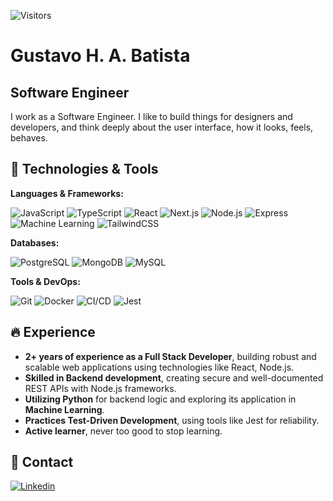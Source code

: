![Visitors](https://visitor-badge.laobi.icu/badge?page_id=gustavohdab)

# Gustavo H. A. Batista

## Software Engineer

I work as a Software Engineer. I like to build things for designers and developers, and think deeply about the user interface, how it looks, feels, behaves.

## 🔧 Technologies & Tools

**Languages & Frameworks:**

![JavaScript](https://img.shields.io/badge/Code-JavaScript-informational?style=flat&logo=javascript&logoColor=white&color=f7df1e)
![TypeScript](https://img.shields.io/badge/Code-TypeScript-informational?style=flat&logo=typescript&logoColor=white&color=3178c6)
![React](https://img.shields.io/badge/Lib-React-informational?style=flat&logo=react&logoColor=white&color=61dafb)
![Next.js](https://img.shields.io/badge/Framework-Next.js-informational?style=flat&logo=Next.js&logoColor=black&color=lightgrey)
![Node.js](https://img.shields.io/badge/Runtime-Node.js-informational?style=flat&logo=node.js&logoColor=white&color=339933)
![Express](https://img.shields.io/badge/Framework-Express-informational?style=flat&logo=express&logoColor=black&color=lightgrey)
![Machine Learning](https://img.shields.io/badge/Field-Machine%20Learning-informational?style=flat&logo=tensorflow&logoColor=white&color=3A27B7)
![TailwindCSS](https://img.shields.io/badge/Lib-TailwindCSS-informational?style=flat&logo=tailwind-css&logoColor=white&color=06b6d4)

**Databases:**

![PostgreSQL](https://img.shields.io/badge/Database-PostgreSQL-informational?style=flat&logo=postgresql&logoColor=white&color=4169e1)
![MongoDB](https://img.shields.io/badge/Database-MongoDB-informational?style=flat&logo=mongodb&logoColor=white&color=47a248)
![MySQL](https://img.shields.io/badge/Database-MySQL-informational?style=flat&logo=mysql&logoColor=white&color=4479a1)

**Tools & DevOps:**

![Git](https://img.shields.io/badge/Version%20Control-Git-informational?style=flat&logo=git&logoColor=white&color=f05032)
![Docker](https://img.shields.io/badge/Containerization-Docker-informational?style=flat&logo=docker&logoColor=white&color=2496ed)
![CI/CD](https://img.shields.io/badge/DevOps-CI/CD-informational?style=flat&logo=github-actions&logoColor=white&color=2088ff)
![Jest](https://img.shields.io/badge/Test-Jest-informational?style=flat&logo=jest&logoColor=white&color=c21325)

## 🔥 Experience

- **2+ years of experience as a Full Stack Developer**, building robust and scalable web applications using technologies like React, Node.js.
- **Skilled in Backend development**, creating secure and well-documented REST APIs with Node.js frameworks.
- **Utilizing Python** for backend logic and exploring its application in **Machine Learning**.
- **Practices Test-Driven Development**, using tools like Jest for reliability.
- **Active learner**, never too good to stop learning.

## 📩 Contact

[![Linkedin](https://img.shields.io/badge/-gustavohbatista-blue?style=flat-square&logo=linkedin&logoColor=white)](https://www.linkedin.com/in/gustavo-h-batista/)
